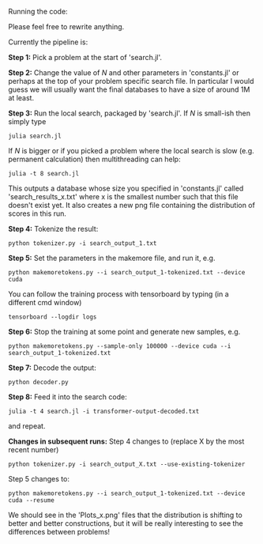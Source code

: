 Running the code:

Please feel free to rewrite anything.

Currently the pipeline is:

<b>Step 1:</b> Pick a problem at the start of 'search.jl'.

<b>Step 2:</b> Change the value of $N$ and other parameters in 'constants.jl' or perhaps at the top of your problem specific search file. In particular I would guess we will usually want the final databases to have a size of around 1M at least.

<b>Step 3:</b> Run the local search, packaged by 'search.jl'. If $N$ is small-ish then simply type
```
julia search.jl
```
If $N$ is bigger or if you picked a problem where the local search is slow (e.g. permanent calculation) then multithreading can help:
```
julia -t 8 search.jl
```
This outputs a database whose size you specified in 'constants.jl' called 'search_results_x.txt' where x is the smallest number such that this file doesn't exist yet. It also creates a new png file containing the distribution of scores in this run.

<b>Step 4:</b>  Tokenize the result:
```
python tokenizer.py -i search_output_1.txt
```

<b>Step 5:</b>   Set the parameters in the makemore file, and run it, e.g.
```
python makemoretokens.py --i search_output_1-tokenized.txt --device cuda
```
You can follow the training process with tensorboard by typing (in a different cmd window)
```
tensorboard --logdir logs
```

<b>Step 6:</b>  Stop the training at some point and generate new samples, e.g.
```
python makemoretokens.py --sample-only 100000 --device cuda --i search_output_1-tokenized.txt
```

<b>Step 7:</b>  Decode the output:
```
python decoder.py
```

<b>Step 8:</b> Feed it into the search code:
```
julia -t 4 search.jl -i transformer-output-decoded.txt
```
and repeat.

<b>Changes in subsequent runs:</b>
Step 4 changes to (replace X by the most recent number)
```
python tokenizer.py -i search_output_X.txt --use-existing-tokenizer
```

Step 5 changes to:
```
python makemoretokens.py --i search_output_1-tokenized.txt --device cuda --resume
```


We should see in the 'Plots_x.png' files that the distribution is shifting to better and better constructions, but it will be really interesting to see the differences between problems!
